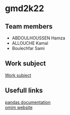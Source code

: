 # gmd2k22

## Team members
- ABDOULHOUSSEN Hamza
- ALLOUCHE Kamal
- Boulechfar Sami

## Work subject
[Work subject](Sujet.pdf)

## Usefull links
[pandas documentation](https://pandas.pydata.org/docs/)  
[omim website](https://www.omim.org/)
